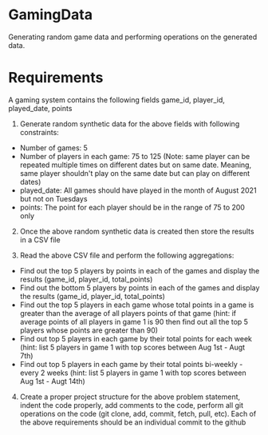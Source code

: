 # GamingData
Generating random game data and performing operations on the generated data.

# Requirements

A gaming system contains the following fields
game_id, player_id, played_date, points

1. Generate random synthetic data for the above fields with following constraints:
- Number of games: 5
- Number of players in each game: 75 to 125 (Note: same player can be repeated multiple times on different dates but on same date. Meaning, same player shouldn't play on the same date but can play on different dates)
- played_date: All games should have played in the month of August 2021 but not on Tuesdays
- points: The point for each player should be in the range of 75 to 200 only

2. Once the above random synthetic data is created then store the results in a CSV file

3. Read the above CSV file and perform the following aggregations:
- Find out the top 5 players by points in each of the games and display the results (game_id, player_id, total_points)
- Find out the bottom 5 players by points in each of the games and display the results (game_id, player_id, total_points)
- Find out the top 5 players in each game whose total points in a game is greater than the average of all players points of  that game (hint: if average points of all players in game 1 is 90 then find out all the top 5 players whose points are greater than 90)
- Find out top 5 players in each game by their total points for each week (hint: list 5 players in game 1 with top scores between Aug 1st - Augt 7th)
- Find out top 5 players in each game by their total points bi-weekly - every 2 weeks (hint: list 5 players in game 1 with top scores between Aug 1st - Augt 14th)

4. Create a proper project structure for the above problem statement, indent the code properly, add comments to the code, perform all git operations on the code (git clone, add, commit, fetch, pull, etc). Each of the above requirements should be an individual commit to the github

